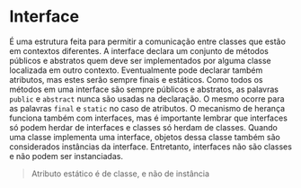 # Interface

É uma estrutura feita para permitir a comunicação entre classes que estão em contextos diferentes. A interface declara um conjunto de métodos públicos e abstratos quem deve ser implementados por alguma classe localizada em outro contexto. Eventualmente pode declarar também atributos, mas estes serão sempre finais e estáticos.
Como todos os métodos em uma interface são sempre públicos e abstratos, as palavras `public` e `abstract` nunca são usadas na declaração. O mesmo ocorre para as palavras `final` e `static` no caso de atributos.
O mecanismo de herança funciona também com interfaces, mas é importante lembrar que interfaces só podem herdar de interfaces e classes só herdam de classes.
Quando uma classe implementa uma interface, objetos dessa classe também são considerados instâncias da interface. Entretanto, interfaces não são classes e não podem ser instanciadas.


> Atributo estático é de classe, e não de instância
<!--stackedit_data:
eyJoaXN0b3J5IjpbLTEyMTAwNzk0MzIsODU2MzY4OTA0LDE1Nj
c5NDE2NThdfQ==
-->